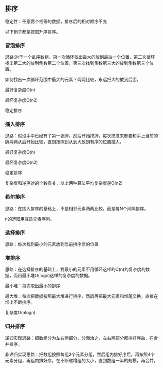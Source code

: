 ## 排序

稳定性：任意两个相等的数据，排序后的相对顺序不变

以下例子都是按照升序排序。

### 冒泡排序

思路:对于一个乱序数组，第一次循环找出最大的放到最后一个位置，第二次循环找出第二大的放到倒数第二个位置，第三次找到倒数第三大的放到倒数第三个位置。

如何找出一次循环范围中最大的元素？两两比较，永远把大的放到后面。

最好复杂度O(n)

最坏复杂度O(n2)

稳定排序


### 插入排序

思路：假设手中已经有了第一张牌，然后开始摸牌，每次摸进来都要和手上当前的牌两两从后开始比较，直到按照到从到大放到有序的位置插入。

最好复杂度O(n)

最坏复杂度O(n2)

稳定排序

复杂度和逆序对的个数有关，以上两种算法平均复杂度是O(n2)

### 希尔排序

思路：在插入排序的基础上，不是相邻元素两两比较，而是每N个间隔排序。

n的选取用互质元素序列。

### 选择排序

思路：每次找到最小的元素放到当前排序后的位置


### 堆排序
 
思路：在选择排序的基础上，找最小的元素不用循环这样的O(n)的复杂度的数据，而用最小堆O(logn)这样的复杂度的数据。

最小堆：每次取出最小的排序

最大堆：每次把数据按照最大堆进行排序，然后再把最大元素和堆尾交换，直接在堆上不断排序。

复杂度O(nlogn)

### 归并排序

递归实现思路：把数组分为左右两部分，分而治之，左右两部分都排好序后，在合并排序。

非递归实现思路：把数组按照每组2个元素分组，然后组内排好序后，再按照4个元素分组，再组内排好序，在不断递增组的大小，直到数组一半的规模，再合并。